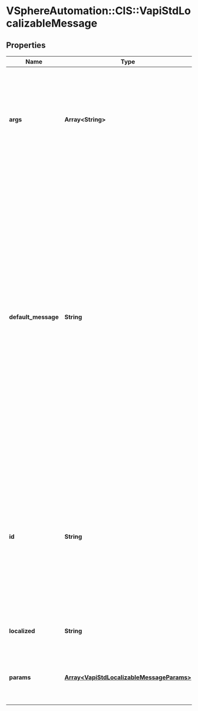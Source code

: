 # VSphereAutomation::CIS::VapiStdLocalizableMessage

## Properties
Name | Type | Description | Notes
------------ | ------------- | ------------- | -------------
**args** | **Array&lt;String&gt;** | Positional arguments to be substituted into the message template. This list will be empty if the message uses named arguments or has no arguments. | 
**default_message** | **String** | The value of this localizable string or message template in the {@code en_US} (English) locale.  If {@link #id} refers to a message template, the default message will contain the substituted arguments. This value can be used by clients that do not need to display strings and messages in the native language of the user.  It could also be used as a fallback if a client is unable to access the appropriate message catalog. | 
**id** | **String** | Unique identifier of the localizable string or message template. &lt;p&gt; This identifier is typically used to retrieve a locale-specific string or message template from a message catalog. | 
**localized** | **String** | Localized string value as per request requirements. | [optional] 
**params** | [**Array&lt;VapiStdLocalizableMessageParams&gt;**](VapiStdLocalizableMessageParams.md) | Named arguments to be substituted into the message template. | [optional] 


